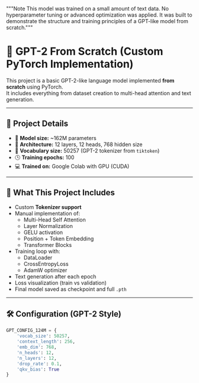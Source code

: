 """Note 
This model was trained on a small amount of text data.
No hyperparameter tuning or advanced optimization was applied.
It was built to demonstrate the structure and training principles of a GPT-like model from scratch."""


# 🧠 GPT-2 From Scratch (Custom PyTorch Implementation)

This project is a basic GPT-2-like language model implemented **from scratch** using PyTorch.  
It includes everything from dataset creation to multi-head attention and text generation.

---

## 📌 Project Details

- 🔢 **Model size:** ~162M parameters  
- 🧱 **Architecture:** 12 layers, 12 heads, 768 hidden size  
- 🧠 **Vocabulary size:** 50257 (GPT-2 tokenizer from `tiktoken`)  
- 🕓 **Training epochs:** 100  
- 💻 **Trained on:** Google Colab with GPU (CUDA)

---

## 🚀 What This Project Includes

- Custom **Tokenizer support** 
- Manual implementation of:
  - Multi-Head Self Attention
  - Layer Normalization
  - GELU activation
  - Position + Token Embedding
  - Transformer Blocks
- Training loop with:
  - DataLoader
  - CrossEntropyLoss
  - AdamW optimizer
- Text generation after each epoch
- Loss visualization (train vs validation)
- Final model saved as checkpoint and full `.pth`

---

## 🛠 Configuration (GPT-2 Style)

```python
GPT_CONFIG_124M = {
    'vocab_size': 50257,
    'context_length': 256,
    'emb_dim': 768,
    'n_heads': 12,
    'n_layers': 12,
    'drop_rate': 0.1,
    'qkv_bias': True
}

 
